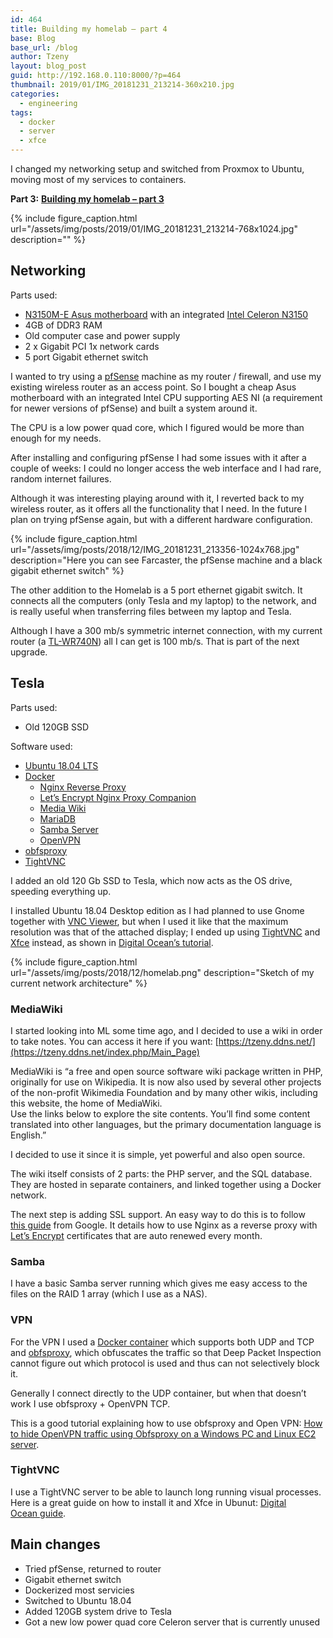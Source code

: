 ```yaml
---
id: 464
title: Building my homelab – part 4
base: Blog
base_url: /blog
author: Tzeny
layout: blog_post
guid: http://192.168.0.110:8000/?p=464
thumbnail: 2019/01/IMG_20181231_213214-360x210.jpg
categories:
  - engineering
tags:
  - docker
  - server
  - xfce
---
```

I changed my networking setup and switched from Proxmox to Ubuntu, moving most of my services to containers.

**Part 3:** [**Building my homelab – part 3**](https://tzeny.com/2017/11/30/building-my-homelab-part-3/)

{% include figure_caption.html url="/assets/img/posts/2019/01/IMG_20181231_213214-768x1024.jpg" description="" %} 

## Networking

Parts used:

  * [N3150M-E Asus motherboard](https://www.asus.com/Motherboards/N3150ME/) with an integrated [Intel Celeron N3150](https://ark.intel.com/products/87258/Intel-Celeron-Processor-N3150-2M-Cache-up-to-2-08-GHz-) 
  * 4GB of DDR3 RAM
  * Old computer case and power supply
  * 2 x Gigabit PCI 1x network cards
  * 5 port Gigabit ethernet switch

I wanted to try using a [pfSense](https://www.pfsense.org/) machine as my router / firewall, and use my existing wireless router as an access point. So I bought a cheap Asus motherboard with an integrated Intel CPU supporting AES NI (a requirement for newer versions of pfSense) and built a system around it.

The CPU is a low power quad core, which I figured would be more than enough for my needs.

After installing and configuring pfSense I had some issues with it after a couple of weeks: I could no longer access the web interface and I had rare, random internet failures. 

Although it was interesting playing around with it, I reverted back to my wireless router, as it offers all the functionality that I need. In the future I plan on trying pfSense again, but with a different hardware configuration.

{% include figure_caption.html url="/assets/img/posts/2018/12/IMG_20181231_213356-1024x768.jpg" description="Here you can see Farcaster, the pfSense machine and a black gigabit ethernet switch" %} 

The other addition to the Homelab is a 5 port ethernet gigabit switch. It connects all the computers (only Tesla and my laptop) to the network, and is really useful when transferring files between my laptop and Tesla. 

Although I have a 300 mb/s symmetric internet connection, with my current router (a [TL-WR740N](https://www.tp-link.com/au/products/details/TL-WR740N.html)) all I can get is 100 mb/s. That is part of the next upgrade.

## Tesla

Parts used:

  * Old 120GB SSD

Software used:

  * [Ubuntu 18.04 LTS](https://www.ubuntu.com/download/desktop)
  * [Docker](https://www.docker.com/)
      * [Nginx Reverse Proxy](https://github.com/jwilder/nginx-proxy)
      * [Let’s Encrypt Nginx Proxy Companion](https://github.com/JrCs/docker-letsencrypt-nginx-proxy-companion)
      * [Media Wiki](https://hub.docker.com/_/mediawiki/) 
      * [MariaDB](https://hub.docker.com/_/mariadb/)
      * [Samba Server](https://hub.docker.com/r/sixeyed/samba/)
      * [OpenVPN](https://github.com/kylemanna/docker-openvpn)
  * [obfsproxy](https://blog.torproject.org/obfsproxy-next-step-censorship-arms-race)
  * [TightVNC](https://www.tightvnc.com/)

I added an old 120 Gb SSD to Tesla, which now acts as the OS drive, speeding everything up.

I installed Ubuntu 18.04 Desktop edition as I had planned to use Gnome together with [VNC Viewer](https://www.realvnc.com/en/connect/download/viewer/), but when I used it like that the maximum resolution was that of the attached display; I ended up using [TightVNC](https://www.tightvnc.com/) and [Xfce](https://www.xfce.org/) instead, as shown in [Digital Ocean’s tutorial](https://www.digitalocean.com/community/tutorials/how-to-install-and-configure-vnc-on-ubuntu-18-04).

{% include figure_caption.html url="/assets/img/posts/2018/12/homelab.png" description="Sketch of my current network architecture" %} 

### MediaWiki

I started looking into ML some time ago, and I decided to use a wiki in order to take notes. You can access it here if you want: [https://tzeny.ddns.net/](https://tzeny.ddns.net/index.php/Main_Page)

MediaWiki is “a free and open source software wiki package written in PHP, originally for use on Wikipedia. It is now also used by several other projects of the non-profit Wikimedia Foundation and by many other wikis, including this website, the home of MediaWiki.  
Use the links below to explore the site contents. You’ll find some content translated into other languages, but the primary documentation language is English.”

I decided to use it since it is simple, yet powerful and also open source. 

The wiki itself consists of 2 parts: the PHP server, and the SQL database. They are hosted in separate containers, and linked together using a Docker network.

The next step is adding SSL support. An easy way to do this is to follow  
[this guide](https://cloud.google.com/community/tutorials/nginx-reverse-proxy-docker) from Google. It details how to use Nginx as a reverse proxy with [Let’s Encrypt](https://letsencrypt.org/) certificates that are auto renewed every month.

### Samba

I have a basic Samba server running which gives me easy access to the files on the RAID 1 array (which I use as a NAS).

### VPN

For the VPN I used a [Docker container](https://github.com/kylemanna/docker-openvpn) which supports both UDP and TCP and [obfsproxy](https://blog.torproject.org/obfsproxy-next-step-censorship-arms-race), which obfuscates the traffic so that Deep Packet Inspection cannot figure out which protocol is used and thus can not selectively block it.

Generally I connect directly to the UDP container, but when that doesn’t work I use obfsproxy + OpenVPN TCP.

This is a good tutorial explaining how to use obfsproxy and Open VPN: [How to hide OpenVPN traffic using Obfsproxy on a Windows PC and Linux EC2 server](https://www.comparitech.com/blog/vpn-privacy/hide-openvpn-traffic-obfsproxy-on-windows-and-linux-ec2/).

### TightVNC

I use a TightVNC server to be able to launch long running visual processes. Here is a great guide on how to install it and Xfce in Ubunut: [Digital Ocean guide](https://www.digitalocean.com/community/tutorials/how-to-install-and-configure-vnc-on-ubuntu-18-04).



## Main changes

  * Tried pfSense, returned to router
  * Gigabit ethernet switch
  * Dockerized most servicies
  * Switched to Ubuntu 18.04
  * Added 120GB system drive to Tesla
  * Got a new low power quad core Celeron server that is currently unused
